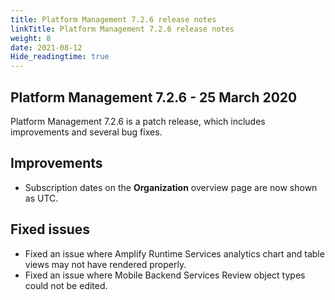 ```yaml
---
title: Platform Management 7.2.6 release notes
linkTitle: Platform Management 7.2.6 release notes
weight: 8
date: 2021-08-12
Hide_readingtime: true
---
```


## Platform Management 7.2.6 - 25 March 2020

Platform Management 7.2.6 is a patch release, which includes improvements and several bug fixes.

## Improvements

* Subscription dates on the **Organization** overview page are now shown as UTC.

## Fixed issues

* Fixed an issue where Amplify Runtime Services analytics chart and table views may not have rendered properly.
* Fixed an issue where Mobile Backend Services Review object types could not be edited.
